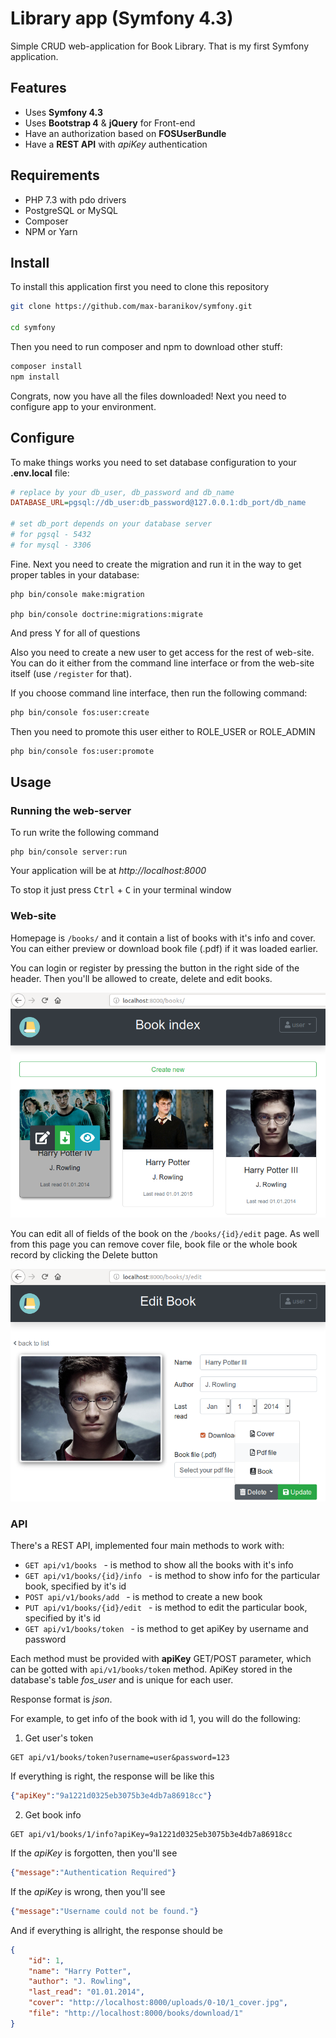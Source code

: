 # Library app (Symfony 4.3)

Simple CRUD web-application for Book Library.
That is my first Symfony application.

## Features

* Uses **Symfony 4.3**
* Uses **Bootstrap 4** & **jQuery** for Front-end
* Have an authorization based on **FOSUserBundle**
* Have a **REST API** with *apiKey* authentication


## Requirements

* PHP 7.3 with pdo drivers
* PostgreSQL or MySQL
* Composer
* NPM or Yarn

## Install

To install this application first you need to clone this repository

``` bash
git clone https://github.com/max-baranikov/symfony.git

cd symfony
```

Then you need to run composer and npm to download other stuff:

``` bash
composer install
npm install
```

Congrats, now you have all the files downloaded! Next you need to configure app to your environment.

## Configure

To make things works you need to set database configuration to your **.env.local** file:

``` ini
# replace by your db_user, db_password and db_name
DATABASE_URL=pgsql://db_user:db_password@127.0.0.1:db_port/db_name

# set db_port depends on your database server
# for pgsql - 5432
# for mysql - 3306
```

Fine. Next you need to create the migration and run it in the way to get proper tables in your database:

``` shell
php bin/console make:migration

php bin/console doctrine:migrations:migrate
```

And press Y for all of questions

Also you need to create a new user to get access for the rest of web-site. You can do it either from the command line interface or from the web-site itself (use ```/register``` for that).

If you choose command line interface, then run the following command:

```bash
php bin/console fos:user:create
```

Then you need to promote this user either to ROLE_USER or ROLE_ADMIN

```bash
php bin/console fos:user:promote
```

## Usage

### Running the web-server

To run write the following command

``` shell
php bin/console server:run
```

Your application will be at *http://localhost:8000*

To stop it just press <kbd>Ctrl</kbd> + <kbd>C</kbd> in your terminal window

### Web-site

Homepage is ```/books/``` and it contain a list of books with it's info and cover. You can either preview or download book file (.pdf) if it was loaded earlier.

You can login or register by pressing the button in the right side of the header. Then you'll be allowed to create, delete and edit books.

![Homepage](files/readme/home.png 'Homepage')

You can edit all of fields of the book on the ```/books/{id}/edit``` page. As well from this page you can remove cover file, book file or the whole book record by clicking the Delete button

![Edit](files/readme/edit.png 'Edit page')

### API

There's a REST API, implemented four main methods to work with:

* ```GET api/v1/books ``` - is method to show all the books with it's info
* ```GET api/v1/books/{id}/info ``` - is method to show info for the particular book, specified by it's id
* ```POST api/v1/books/add ``` - is method to create a new book
* ```PUT api/v1/books/{id}/edit ``` - is method to edit the particular book, specified by it's id
* ```GET api/v1/books/token ``` - is method to get apiKey by username and password

Each method must be provided with **apiKey** GET/POST parameter, which can be gotted with ```api/v1/books/token``` method. ApiKey stored in the database's table *fos_user* and is unique for each user.

Response format is *json*.

For example, to get info of the book with id 1, you will do the following:

1. Get user's token


```http
GET api/v1/books/token?username=user&password=123
```
If everything is right, the response will be like this

```json
{"apiKey":"9a1221d0325eb3075b3e4db7a86918cc"}
```

2. Get book info

```http
GET api/v1/books/1/info?apiKey=9a1221d0325eb3075b3e4db7a86918cc
```

If the *apiKey* is forgotten, then you'll see

```json
{"message":"Authentication Required"}
```


If the *apiKey* is wrong, then you'll see

```json
{"message":"Username could not be found."}
```

And if everything is allright, the response should be

```json
{
    "id": 1,
    "name": "Harry Potter",
    "author": "J. Rowling",
    "last_read": "01.01.2014",
    "cover": "http://localhost:8000/uploads/0-10/1_cover.jpg",
    "file": "http://localhost:8000/books/download/1"
}
```
<!--
## Develop

### WEB Side

The main Controller for the web site is *BookController.php*, stored in the ```src/Controller/BookController.php```


### API Side

books

books/info

books/add

books/edit -->
